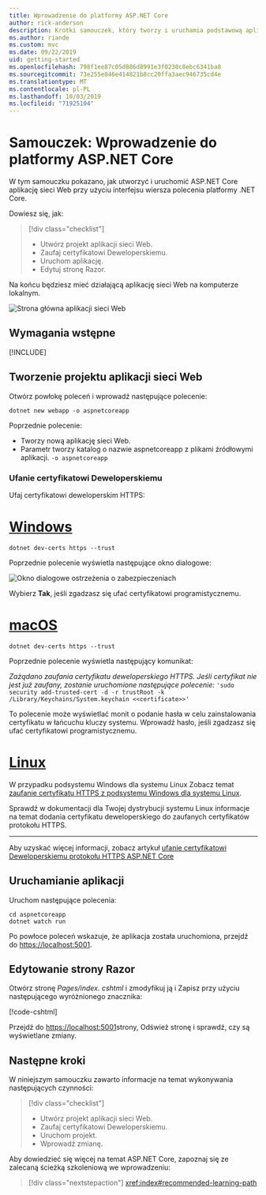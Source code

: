```yaml
---
title: Wprowadzenie do platformy ASP.NET Core
author: rick-anderson
description: Krótki samouczek, który tworzy i uruchamia podstawową aplikację Hello world przy użyciu ASP.NET Core.
ms.author: riande
ms.custom: mvc
ms.date: 09/22/2019
uid: getting-started
ms.openlocfilehash: 798f1ee87c05d886d8991e3f0230c8ebc6341ba8
ms.sourcegitcommit: 73e255e846e414821b8cc20ffa3aec946735cd4e
ms.translationtype: MT
ms.contentlocale: pl-PL
ms.lasthandoff: 10/03/2019
ms.locfileid: "71925104"
---
```

# <a name="tutorial-get-started-with-aspnet-core"></a>Samouczek: Wprowadzenie do platformy ASP.NET Core

W tym samouczku pokazano, jak utworzyć i uruchomić ASP.NET Core aplikację sieci Web przy użyciu interfejsu wiersza polecenia platformy .NET Core.

Dowiesz się, jak:

> [!div class="checklist"]
> * Utwórz projekt aplikacji sieci Web.
> * Zaufaj certyfikatowi Deweloperskiemu.
> * Uruchom aplikację.
> * Edytuj stronę Razor.

Na końcu będziesz mieć działającą aplikację sieci Web na komputerze lokalnym.

![Strona główna aplikacji sieci Web](_static/home-page.png)

## <a name="prerequisites"></a>Wymagania wstępne

[!INCLUDE[](~/includes/3.0-SDK.md)]

## <a name="create-a-web-app-project"></a>Tworzenie projektu aplikacji sieci Web

Otwórz powłokę poleceń i wprowadź następujące polecenie:

```dotnetcli
dotnet new webapp -o aspnetcoreapp
```

Poprzednie polecenie:

* Tworzy nową aplikację sieci Web.  
* Parametr tworzy katalog o nazwie aspnetcoreapp z plikami źródłowymi aplikacji. `-o aspnetcoreapp`

### <a name="trust-the-development-certificate"></a>Ufanie certyfikatowi Deweloperskiemu

Ufaj certyfikatowi deweloperskim HTTPS:

# <a name="windowstabwindows"></a>[Windows](#tab/windows)

```dotnetcli
dotnet dev-certs https --trust
```

Poprzednie polecenie wyświetla następujące okno dialogowe:

![Okno dialogowe ostrzeżenia o zabezpieczeniach](~/getting-started/_static/cert.png)

Wybierz **Tak**, jeśli zgadzasz się ufać certyfikatowi programistycznemu.

# <a name="macostabmacos"></a>[macOS](#tab/macos)

```dotnetcli
dotnet dev-certs https --trust
```

Poprzednie polecenie wyświetla następujący komunikat:

*Zażądano zaufania certyfikatu deweloperskiego HTTPS. Jeśli certyfikat nie jest już zaufany, zostanie uruchomione następujące polecenie:* `'sudo security add-trusted-cert -d -r trustRoot -k /Library/Keychains/System.keychain <<certificate>>'`

To polecenie może wyświetlać monit o podanie hasła w celu zainstalowania certyfikatu w łańcuchu kluczy systemu. Wprowadź hasło, jeśli zgadzasz się ufać certyfikatowi programistycznemu.

# <a name="linuxtablinux"></a>[Linux](#tab/linux)

W przypadku podsystemu Windows dla systemu Linux Zobacz temat [zaufanie certyfikatu HTTPS z podsystemu Windows dla systemu Linux](xref:security/enforcing-ssl#wsl).

Sprawdź w dokumentacji dla Twojej dystrybucji systemu Linux informacje na temat dodania certyfikatu deweloperskiego do zaufanych certyfikatów protokołu HTTPS.

---

Aby uzyskać więcej informacji, zobacz artykuł [ufanie certyfikatowi Deweloperskiemu protokołu HTTPS ASP.NET Core](xref:security/enforcing-ssl#trust-the-aspnet-core-https-development-certificate-on-windows-and-macos)

## <a name="run-the-app"></a>Uruchamianie aplikacji

Uruchom następujące polecenia:

```dotnetcli
cd aspnetcoreapp
dotnet watch run
```

Po powłoce poleceń wskazuje, że aplikacja została uruchomiona, przejdź do [https://localhost:5001](https://localhost:5001).

## <a name="edit-a-razor-page"></a>Edytowanie strony Razor

Otwórz stronę *Pages/index. cshtml* i zmodyfikuj ją i Zapisz przy użyciu następującego wyróżnionego znacznika:

[!code-cshtml[](sample/index.cshtml?highlight=9)]

Przejdź do [https://localhost:5001](https://localhost:5001)strony, Odśwież stronę i sprawdź, czy są wyświetlane zmiany.

## <a name="next-steps"></a>Następne kroki

W niniejszym samouczku zawarto informacje na temat wykonywania następujących czynności:

> [!div class="checklist"]
> * Utwórz projekt aplikacji sieci Web.
> * Zaufaj certyfikatowi Deweloperskiemu.
> * Uruchom projekt.
> * Wprowadź zmianę.

Aby dowiedzieć się więcej na temat ASP.NET Core, zapoznaj się ze zalecaną ścieżką szkoleniową we wprowadzeniu:

> [!div class="nextstepaction"]
> <xref:index#recommended-learning-path>
